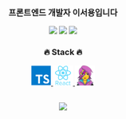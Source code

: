 <div align=center>
  
  ### 프론트엔드 개발자 이서용입니다
  
  <a href="https://velog.io/@sy3783" target="_blank"><img src="https://img.shields.io/badge/Velog-20c997?style=flat-square&logo=Vimeo&logoColor=white"/></a>
  <a href="https://bit.ly/3DUC7Ci" target="_blank"><img src="https://img.shields.io/badge/Resume-4381E4?style=flat-square&logo=Notion&logoColor=white"/></a>
  <a href="mailto:sy3783@gmail.com?subject=서용님 반갑습니다!" target="_blank"><img src="https://img.shields.io/badge/Gmail-EA4335?style=flat-square&logo=Gmail&logoColor=white"/></a>
<!--   <a href="https://hits.seeyoufarm.com"><img src="https://hits.seeyoufarm.com/api/count/incr/badge.svg?url=https%3A%2F%2Fgithub.com%2Fseoyong-lee&count_bg=%23555555&title_bg=%23555555&icon=&icon_color=%23E7E7E7&title=hits&edge_flat=true"/></a> -->

  ### :fire: Stack :fire:

  <p align="center"> 
    <a href="https://www.typescriptlang.org/" target="_blank"> 
      <img src="https://raw.githubusercontent.com/devicons/devicon/master/icons/typescript/typescript-original.svg" alt="typescript" width="40" height="40"/> 
    </a> 
    <a href="https://reactjs.org/" target="_blank"> 
      <img src="https://raw.githubusercontent.com/devicons/devicon/master/icons/react/react-original-wordmark.svg" alt="react" width="40" height="40"/> 
    </a> 
    <a href="https://emotion.sh/docs/introduction" target="_blank"> 
      <img src="https://raw.githubusercontent.com/emotion-js/emotion/main/emotion.png" alt="emotion-js" width="40" height="40"/> 
    </a>
  </p>  <br/>

  <div align=center>
    <img src="https://github-readme-stats.vercel.app/api?username=seoyong-lee&show_icons=true&&hide=stars,contribs&custom_title=GitHub Stats&title_color=69A6F8&text_color=CAD1D8&bg_color=0E1116&border_color=31363C&icon_color=CAD1D8" />
  </div>
<!--   <div align=center>
    <img src="https://github-readme-stats.vercel.app/api/top-langs/?username=anuraghazra&layout=compact&langs_count=4&card_width=445&title_color=69A6F8&text_color=CAD1D8&border_color=31363C&bg_color=0E1116" />
  </div> -->
  <br/>
</div>
